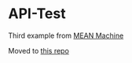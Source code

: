 # API-Test
Third example from <a href="https://leanpub.com/mean-machine" target="_blank">MEAN Machine</a>

Moved to <a href="https://github.com/TaylorHuston/MEAN_Machine">this repo</a>
